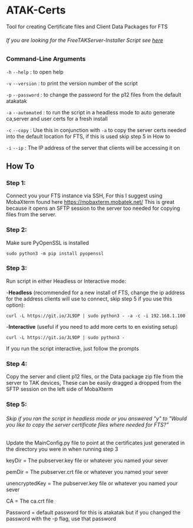 # ATAK-Certs
Tool for creating Certificate files and Client Data Packages for FTS
###### If you are looking for the FreeTAKServer-Installer Script see [here](https://github.com/lennisthemenace/FreeTAKServer-Installer)

### Command-Line Arguments
`-h` `--help` : to open help

`-v` `--version` : to print the version number of the script

`-p` `--password` : to change the password for the p12 files from the default atakatak

`-a` `--automated` : to run the script in a headless mode to auto generate ca,server and user certs for a fresh install

`-c` `--copy` : Use this in conjunction with `-a` to copy the server certs needed into the default location for FTS, 
if this is used skip step 5 in How to

`-i` `--ip` : The IP address of the server that clients will be accessing it on

## How To
### Step 1:
Connect you your FTS instance via SSH, For this I suggest using MobaXterm found here https://mobaxterm.mobatek.net/ This
is great because it opens an SFTP session to the server too needed for copying files from the server.

### Step 2:
Make sure PyOpenSSL is installed

`sudo python3 -m pip install pyopenssl`

### Step 3:
Run script in either Headless or Interactive mode:

-**Headless** (recommended for a new install of FTS, change the ip address for the address clients will use to connect, skip step 5 if you use this option):

`curl -L https://git.io/JL9DP | sudo python3 - -a -c -i 192.168.1.100`

-**Interactive** (useful if you need to add more certs to en existing setup)

`curl -L https://git.io/JL9DP | sudo python3 -`

If you run the script interactive, just follow the prompts

### Step 4:
Copy the server and client p12 files, or the Data package zip file from the server to TAK devices, These can be easily dragged a dropped 
from the SFTP session on the left side of MobaXterm 

### Step 5:
###### Skip if you ran the script in headless mode or you answered "y" to "Would you like to copy the server certificate files where needed for FTS?"

Update the MainConfig.py file to point at the certificates just generated in the directory you were in when running step 3

keyDir = The pubserver.key file or whatever you named your sever

pemDir = The pubserver.crt file or whatever you named your sever

unencryptedKey = The pubserver.key file or whatever you named your sever

CA = The ca.crt file

Password = default password for this is atakatak but if you changed the password with the -p flag, use that password
